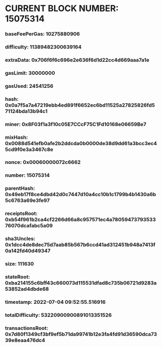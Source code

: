 # CURRENT BLOCK NUMBER: 15075314

### baseFeePerGas: 10275880906
### difficulty: 11389482300639164
### extraData: 0x706f6f6c696e2e636f6d1d22cc4d669aaa7a1e
### gasLimit: 30000000
### gasUsed: 24541256
### hash: 0x0a7f5a7a47219ebb4ed891f6652ec6bd11525a27825826fd571124bda13b94c1
### miner: 0x8F03f1a3f10c05E7CCcF75C1Fd10168e06659Be7
### mixHash: 0x0088d541efb0afe2b2ddcda0b0000de38d9dd61a3bcc3ec45cd9f0e3a3467c8e
### nonce: 0x00060000072c6662
### number: 15075314
### parentHash: 0x49eb17f8ce4dbd42d0c7447d10a4cc10b1c1799b4b1430a6b5c6763a69e3fe97
### receiptsRoot: 0xb54f961b2ca4cf2266d66a8c957571ec4a7805947379353376070dcafabc5a09
### sha3Uncles: 0x1dcc4de8dec75d7aab85b567b6ccd41ad312451b948a7413f0a142fd40d49347
### size: 111630
### stateRoot: 0xba214155c6bff43c660073d115531dfad8c735b06721d9283a53852ad4dbde68
### timestamp: 2022-07-04 09:52:55.516916
### totalDifficulty: 53220900900891013351526
### transactionsRoot: 0x7d80f1349cf3bf9ef5b71da99741b12e3fa4fd91d36590dca7339e8eaa476dc4
